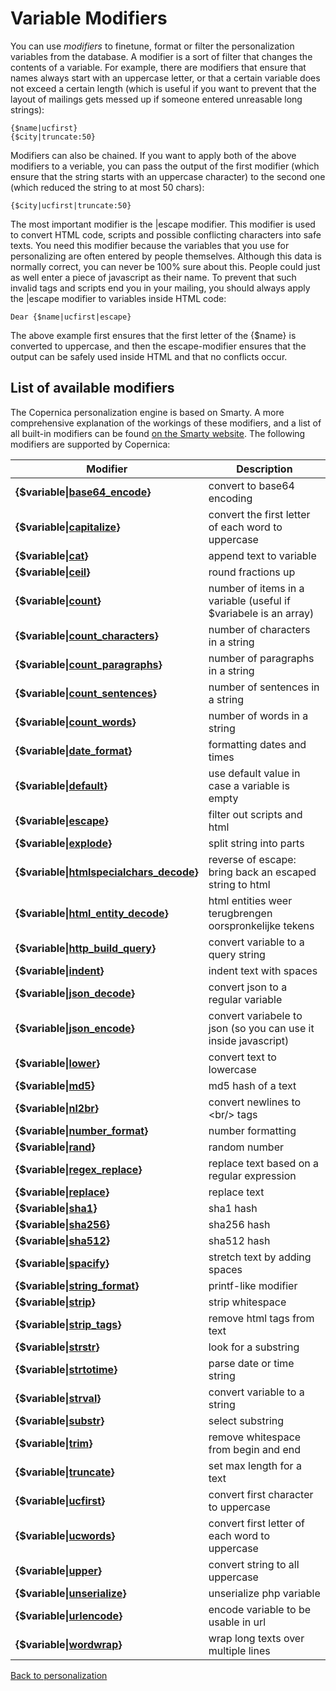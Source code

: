 # Variable Modifiers

You can use *modifiers* to finetune, format or filter the personalization 
variables from the database. A modifier is a sort of filter that changes
the contents of a variable. For example, there are modifiers that ensure that
names always start with an uppercase letter, or that a certain variable does
not exceed a certain length (which is useful if you want to prevent that the
layout of mailings gets messed up if someone entered unreasable long strings):

    {$name|ucfirst}
    {$city|truncate:50}

Modifiers can also be chained. If you want to apply both of the above modifiers
to a veriable, you can pass the output of the first modifier (which ensure that
the string starts with an uppercase character) to the second one (which reduced
the string to at most 50 chars): 

    {$city|ucfirst|truncate:50}

The most important modifier is the |escape modifier. This modifier is used to
convert HTML code, scripts and possible conflicting characters into safe texts. 
You need this modifier because the variables that you use for personalizing 
are often entered by people themselves. Although this data is normally correct,
you can never be 100% sure about this. People could just as well enter a piece 
of javascript as their name. To prevent that such invalid tags and scripts end
you in your mailing, you should always apply the |escape modifier to variables
inside HTML code: 

    Dear {$name|ucfirst|escape}

The above example first ensures that the first letter of the {$name} is 
converted to uppercase, and then the escape-modifier ensures that the output 
can be safely used inside HTML and that no conflicts occur.


## List of available modifiers

The Copernica personalization engine is based on Smarty. A more comprehensive
explanation of the workings of these modifiers, and a list of all built-in
modifiers can be found [on the Smarty website](http://www.smarty.net/docsv2/en/language.modifiers.tpl).
The following modifiers are supported by Copernica:

| Modifier                                                                                           | Description                                                      |
|--------------------------------------------------------------------------------------------------- |------------------------------------------------------------------|
| **{$variable\|[base64_encode](./personalization-modifiers-base64_encode.md)}**                     | convert to base64 encoding                                       |
| **{$variable\|[capitalize](./personalization-modifiers-capitalize.md)}**                           | convert the first letter of each word to uppercase               |
| **{$variable\|[cat](./personalization-modifiers-cat.md)}**                                         | append text to variable                                          |
| **{$variable\|[ceil](./personalization-modifiers-ceil.md)}**                                       | round fractions up                                               |
| **{$variable\|[count](./personalization-modifiers-count.md)}**                                     | number of items in a variable (useful if $variabele is an array) |
| **{$variable\|[count_characters](./personalization-modifiers-count_characters.md)}**               | number of characters in a string                                 |
| **{$variable\|[count_paragraphs](./personalization-modifiers-count_paragraphs.md)}**               | number of paragraphs in a string                                 |
| **{$variable\|[count_sentences](./personalization-modifiers-count_sentences.md)}**                 | number of sentences in a string                                  |
| **{$variable\|[count_words](./personalization-modifiers-count_words.md)}**                         | number of words in a string                                      |
| **{$variable\|[date_format](./personalization-modifiers-date_format.md)}**                         | formatting dates and times                                       |
| **{$variable\|[default](./personalization-modifiers-default.md)}**                                 | use default value in case a variable is empty                    |
| **{$variable\|[escape](./personalization-modifiers-escape.md)}**                                   | filter out scripts and html                                      |
| **{$variable\|[explode](./personalization-modifiers-explode.md)}**                                 | split string into parts                                          |
| **{$variable\|[htmlspecialchars_decode](./personalization-modifiers-htmlspecialchars_decode.md)}** | reverse of escape: bring back an escaped string to html          |
| **{$variable\|[html_entity_decode](./personalization-modifiers-html_entity_decode.md)}**           | html entities weer terugbrengen oorspronkelijke tekens           |
| **{$variable\|[http_build_query](./personalization-modifiers-http_build_query.md)}**               | convert variable to a query string                               |
| **{$variable\|[indent](./personalization-modifiers-indent.md)}**                                   | indent text with spaces                                          |
| **{$variable\|[json_decode](./personalization-modifiers-json_decode.md)}**                         | convert json to a regular variable                               |
| **{$variable\|[json_encode](./personalization-modifiers-json_encode.md)}**                         | convert variabele to json (so you can use it inside javascript)  |
| **{$variable\|[lower](./personalization-modifiers-lower.md)}**                                     | convert text to lowercase                                        |
| **{$variable\|[md5](./personalization-modifiers-md5.md)}**                                         | md5 hash of a text                                               |
| **{$variable\|[nl2br](./personalization-modifiers-nl2br.md)}**                                     | convert newlines to &lt;br/&gt; tags                             |
| **{$variable\|[number_format](./personalization-modifiers-number_format.md)}**                     | number formatting                                                |
| **{$variable\|[rand](./personalization-modifiers-rand.md)}**                                       | random number                                                    |
| **{$variable\|[regex_replace](./personalization-modifiers-regex_replace.md)}**                     | replace text based on a regular expression                       |
| **{$variable\|[replace](./personalization-modifiers-replace.md)}**                                 | replace text                                                     |
| **{$variable\|[sha1](./personalization-modifiers-sha1.md)}**                                       | sha1 hash                                                        |
| **{$variable\|[sha256](./personalization-mofifiers-sha256.md)}**                                   | sha256 hash                                                      |
| **{$variable\|[sha512](./personalization-mofifiers-sha512.md)}**                                   | sha512 hash                                                      |
| **{$variable\|[spacify](./personalization-modifiers-spacify.md)}**                                 | stretch text by adding spaces                                    |
| **{$variable\|[string_format](./personalization-modifiers-string_format.md)}**                     | printf-like modifier                                             |
| **{$variable\|[strip](./personalization-modifiers-strip.md)}**                                     | strip whitespace                                                 |
| **{$variable\|[strip_tags](./personalization-modifiers-strip_tags.md)}**                           | remove html tags from text                                       |
| **{$variable\|[strstr](./personalization-modifiers-strstr.md)}**                                   | look for a substring                                             |
| **{$variable\|[strtotime](./personalization-modifiers-strtotime.md)}**                             | parse date or time string                                        |
| **{$variable\|[strval](./personalization-modifiers-strval.md)}**                                   | convert variable to a string                                     |
| **{$variable\|[substr](./personalization-modifiers-substr.md)}**                                   | select substring                                                 |
| **{$variable\|[trim](./personalization-modifiers-trim.md)}**                                       | remove whitespace from begin and end                             |
| **{$variable\|[truncate](./personalization-modifiers-truncate.md)}**                               | set max length for a text                                        |
| **{$variable\|[ucfirst](./personalization-modifiers-ucfirst.md)}**                                 | convert first character to uppercase                             |
| **{$variable\|[ucwords](./personalization-modifiers-ucwords.md)}**                                 | convert first letter of each word to uppercase                   |
| **{$variable\|[upper](./personalization-modifiers-upper.md)}**                                     | convert string to all uppercase                                  |
| **{$variable\|[unserialize](./personalization-modifiers-unserialize.md)}**                         | unserialize php variable                                         |
| **{$variable\|[urlencode](./personalization-modifiers-urlencode.md)}**                             | encode variable to be usable in url                              |
| **{$variable\|[wordwrap](./personalization-modifiers-wordwrap.md)}**                               | wrap long texts over multiple lines                              |

[Back to personalization](./personalization)
